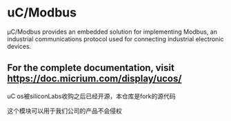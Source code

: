 # uC/Modbus

µC/Modbus provides an embedded solution for implementing Modbus, an industrial communications protocol used for connecting industrial electronic devices.

## For the complete documentation, visit https://doc.micrium.com/display/ucos/

uC os被siliconLabs收购之后已经开源，本仓库是fork的源代码

这个模块可以用于我们公司的产品不会侵权
